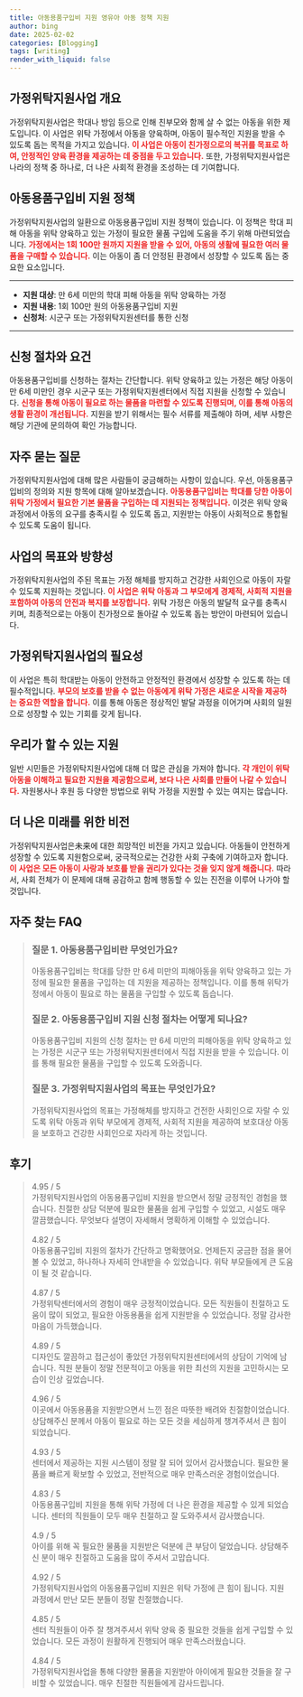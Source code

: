 ```yaml
---
title: 아동용품구입비 지원 영유아 아동 정책 지원
author: bing
date: 2025-02-02
categories: [Blogging]
tags: [writing]
render_with_liquid: false
---
```



<h2 id='가정위탁지원사업 개요'>가정위탁지원사업 개요</h2>

<p>가정위탁지원사업은 학대나 방임 등으로 인해 친부모와 함께 살 수 없는 아동을 위한 제도입니다. 이 사업은 위탁 가정에서 아동을 양육하며, 아동이 필수적인 지원을 받을 수 있도록 돕는 목적을 가지고 있습니다. <b><span style="color: #ee2323;">이 사업은 아동이 친가정으로의 복귀를 목표로 하여, 안정적인 양육 환경을 제공하는 데 중점을 두고 있습니다.</span></b> 또한, 가정위탁지원사업은 나라의 정책 중 하나로, 더 나은 사회적 환경을 조성하는 데 기여합니다.</p>

<h2 id='아동용품구입비 지원 정책'>아동용품구입비 지원 정책</h2>

<p>가정위탁지원사업의 일환으로 아동용품구입비 지원 정책이 있습니다. 이 정책은 학대 피해 아동을 위탁 양육하고 있는 가정이 필요한 물품 구입에 도움을 주기 위해 마련되었습니다. <b><span style="color: #ee2323;">가정에서는 1회 100만 원까지 지원을 받을 수 있어, 아동의 생활에 필요한 여러 물품을 구매할 수 있습니다.</span></b> 이는 아동이 좀 더 안정된 환경에서 성장할 수 있도록 돕는 중요한 요소입니다.</p>

<hr />

<ul>
    <li><b>지원 대상</b>: 만 6세 미만의 학대 피해 아동을 위탁 양육하는 가정</li>
    <li><b>지원 내용</b>: 1회 100만 원의 아동용품구입비 지원</li>
    <li><b>신청처</b>: 시군구 또는 가정위탁지원센터를 통한 신청</li>
</ul>

<hr />

<h2 id='신청 절차와 요건'>신청 절차와 요건</h2>

<p>아동용품구입비를 신청하는 절차는 간단합니다. 위탁 양육하고 있는 가정은 해당 아동이 만 6세 미만인 경우 시군구 또는 가정위탁지원센터에서 직접 지원을 신청할 수 있습니다. <b><span style="color: #ee2323;">신청을 통해 아동이 필요로 하는 물품을 마련할 수 있도록 진행되며, 이를 통해 아동의 생활 환경이 개선됩니다.</span></b> 지원을 받기 위해서는 필수 서류를 제출해야 하며, 세부 사항은 해당 기관에 문의하여 확인 가능합니다.</p>

<h2 id='자주 묻는 질문'>자주 묻는 질문</h2>

<p>가정위탁지원사업에 대해 많은 사람들이 궁금해하는 사항이 있습니다. 우선, 아동용품구입비의 정의와 지원 항목에 대해 알아보겠습니다. <b><span style="color: #ee2323;">아동용품구입비는 학대를 당한 아동이 위탁 가정에서 필요한 기본 물품을 구입하는 데 지원되는 정책입니다.</span></b> 이것은 위탁 양육 과정에서 아동의 요구를 충족시킬 수 있도록 돕고, 지원받는 아동이 사회적으로 통합될 수 있도록 도움이 됩니다.</p>

<h2 id='사업의 목표와 방향성'>사업의 목표와 방향성</h2>

<p>가정위탁지원사업의 주된 목표는 가정 해체를 방지하고 건강한 사회인으로 아동이 자랄 수 있도록 지원하는 것입니다. <b><span style="color: #ee2323;">이 사업은 위탁 아동과 그 부모에게 경제적, 사회적 지원을 포함하여 아동의 안전과 복지를 보장합니다.</span></b> 위탁 가정은 아동의 발달적 요구를 충족시키며, 최종적으로는 아동이 친가정으로 돌아갈 수 있도록 돕는 방안이 마련되어 있습니다.</p>

<h2 id='가정위탁지원사업의 필요성'>가정위탁지원사업의 필요성</h2>

<p>이 사업은 특히 학대받는 아동이 안전하고 안정적인 환경에서 성장할 수 있도록 하는 데 필수적입니다. <b><span style="color: #ee2323;">부모의 보호를 받을 수 없는 아동에게 위탁 가정은 새로운 시작을 제공하는 중요한 역할을 합니다.</span></b> 이를 통해 아동은 정상적인 발달 과정을 이어가며 사회의 일원으로 성장할 수 있는 기회를 갖게 됩니다.</p>

<h2 id='우리가 할 수 있는 지원'>우리가 할 수 있는 지원</h2>

<p>일반 시민들은 가정위탁지원사업에 대해 더 많은 관심을 가져야 합니다. <b><span style="color: #ee2323;">각 개인이 위탁 아동을 이해하고 필요한 지원을 제공함으로써, 보다 나은 사회를 만들어 나갈 수 있습니다.</span></b> 자원봉사나 후원 등 다양한 방법으로 위탁 가정을 지원할 수 있는 여지는 많습니다.</p>

<h2 id='더 나은 미래를 위한 비전'>더 나은 미래를 위한 비전</h2>

<p>가정위탁지원사업은未来에 대한 희망적인 비전을 가지고 있습니다. 아동들이 안전하게 성장할 수 있도록 지원함으로써, 궁극적으로는 건강한 사회 구축에 기여하고자 합니다. <b><span style="color: #ee2323;">이 사업은 모든 아동이 사랑과 보호를 받을 권리가 있다는 것을 잊지 않게 해줍니다.</span></b> 따라서, 사회 전체가 이 문제에 대해 공감하고 함께 행동할 수 있는 진전을 이루어 나가야 할 것입니다.</p>


<h2 id='자주_찾는_FAQ'>자주 찾는 FAQ</h2>
<div itemscope="" itemtype="https://schema.org/FAQPage"> 
<blockquote> 
<div itemscope="" itemprop="mainEntity" itemtype="https://schema.org/Question"> 
<h3 itemprop="name">질문 1. 아동용품구입비란 무엇인가요?</h3> 
<div itemscope="" itemprop="acceptedAnswer" itemtype="https://schema.org/Answer"> 
<span itemprop="text"> 
<p>아동용품구입비는 학대를 당한 만 6세 미만의 피해아동을 위탁 양육하고 있는 가정에 필요한 물품을 구입하는 데 지원을 제공하는 정책입니다. 이를 통해 위탁가정에서 아동이 필요로 하는 물품을 구입할 수 있도록 돕습니다.</p> 
</span> 
</div> 
</div> 

<div itemscope="" itemprop="mainEntity" itemtype="https://schema.org/Question"> 
<h3 itemprop="name">질문 2. 아동용품구입비 지원 신청 절차는 어떻게 되나요?</h3> 
<div itemscope="" itemprop="acceptedAnswer" itemtype="https://schema.org/Answer"> 
<span itemprop="text"> 
<p>아동용품구입비 지원의 신청 절차는 만 6세 미만의 피해아동을 위탁 양육하고 있는 가정은 시군구 또는 가정위탁지원센터에서 직접 지원을 받을 수 있습니다. 이를 통해 필요한 물품을 구입할 수 있도록 도와줍니다.</p> 
</span> 
</div> 
</div> 

<div itemscope="" itemprop="mainEntity" itemtype="https://schema.org/Question"> 
<h3 itemprop="name">질문 3. 가정위탁지원사업의 목표는 무엇인가요?</h3> 
<div itemscope="" itemprop="acceptedAnswer" itemtype="https://schema.org/Answer"> 
<span itemprop="text"> 
<p>가정위탁지원사업의 목표는 가정해체를 방지하고 건전한 사회인으로 자랄 수 있도록 위탁 아동과 위탁 부모에게 경제적, 사회적 지원을 제공하여 보호대상 아동을 보호하고 건강한 사회인으로 자라게 하는 것입니다.</p> 
</span> 
</div> 
</div> 
</blockquote> 
</div>
<h2 id='후기'>후기</h2>
<div itemscope itemtype="https://schema.org/Product">
  <blockquote>
  <div itemprop="review" itemscope itemtype="https://schema.org/Review">
      <div itemprop="reviewRating" itemscope itemtype="https://schema.org/Rating"> <span itemprop="ratingValue">4.95</span> / <span itemprop="bestRating">5</span> </div>
      <span itemprop="reviewBody">가정위탁지원사업의 아동용품구입비 지원을 받으면서 정말 긍정적인 경험을 했습니다. 친절한 상담 덕분에 필요한 물품을 쉽게 구입할 수 있었고, 시설도 매우 깔끔했습니다. 무엇보다 설명이 자세해서 명확하게 이해할 수 있었습니다.</span>
  </div>
  <br>
  <div itemprop="review" itemscope itemtype="https://schema.org/Review">
      <div itemprop="reviewRating" itemscope itemtype="https://schema.org/Rating"> <span itemprop="ratingValue">4.82</span> / <span itemprop="bestRating">5</span> </div>
      <span itemprop="reviewBody">아동용품구입비 지원의 절차가 간단하고 명확했어요. 언제든지 궁금한 점을 물어볼 수 있었고, 하나하나 자세히 안내받을 수 있었습니다. 위탁 부모들에게 큰 도움이 될 것 같습니다.</span>
  </div>
  <br>
  <div itemprop="review" itemscope itemtype="https://schema.org/Review">
      <div itemprop="reviewRating" itemscope itemtype="https://schema.org/Rating"> <span itemprop="ratingValue">4.87</span> / <span itemprop="bestRating">5</span> </div>
      <span itemprop="reviewBody">가정위탁센터에서의 경험이 매우 긍정적이었습니다. 모든 직원들이 친절하고 도움이 많이 되었고, 필요한 아동용품을 쉽게 지원받을 수 있었습니다. 정말 감사한 마음이 가득했습니다.</span>
  </div>
  <br>
  <div itemprop="review" itemscope itemtype="https://schema.org/Review">
      <div itemprop="reviewRating" itemscope itemtype="https://schema.org/Rating"> <span itemprop="ratingValue">4.89</span> / <span itemprop="bestRating">5</span> </div>
      <span itemprop="reviewBody">디자인도 깔끔하고 접근성이 좋았던 가정위탁지원센터에서의 상담이 기억에 남습니다. 직원 분들이 정말 전문적이고 아동을 위한 최선의 지원을 고민하시는 모습이 인상 깊었습니다.</span>
  </div>
  <br>
  <div itemprop="review" itemscope itemtype="https://schema.org/Review">
      <div itemprop="reviewRating" itemscope itemtype="https://schema.org/Rating"> <span itemprop="ratingValue">4.96</span> / <span itemprop="bestRating">5</span> </div>
      <span itemprop="reviewBody">이곳에서 아동용품을 지원받으면서 느낀 점은 따뜻한 배려와 친절함이었습니다. 상담해주신 분께서 아동이 필요로 하는 모든 것을 세심하게 챙겨주셔서 큰 힘이 되었습니다.</span>
  </div>
  <br>
  <div itemprop="review" itemscope itemtype="https://schema.org/Review">
      <div itemprop="reviewRating" itemscope itemtype="https://schema.org/Rating"> <span itemprop="ratingValue">4.93</span> / <span itemprop="bestRating">5</span> </div>
      <span itemprop="reviewBody">센터에서 제공하는 지원 시스템이 정말 잘 되어 있어서 감사했습니다. 필요한 물품을 빠르게 확보할 수 있었고, 전반적으로 매우 만족스러운 경험이었습니다.</span>
  </div>
  <br>
  <div itemprop="review" itemscope itemtype="https://schema.org/Review">
      <div itemprop="reviewRating" itemscope itemtype="https://schema.org/Rating"> <span itemprop="ratingValue">4.83</span> / <span itemprop="bestRating">5</span> </div>
      <span itemprop="reviewBody">아동용품구입비 지원을 통해 위탁 가정에 더 나은 환경을 제공할 수 있게 되었습니다. 센터의 직원들이 모두 매우 친절하고 잘 도와주셔서 감사했습니다.</span>
  </div>
  <br>
  <div itemprop="review" itemscope itemtype="https://schema.org/Review">
      <div itemprop="reviewRating" itemscope itemtype="https://schema.org/Rating"> <span itemprop="ratingValue">4.9</span> / <span itemprop="bestRating">5</span> </div>
      <span itemprop="reviewBody">아이를 위해 꼭 필요한 물품을 지원받은 덕분에 큰 부담이 덜었습니다. 상담해주신 분이 매우 친절하고 도움을 많이 주셔서 고맙습니다.</span>
  </div>
  <br>
  <div itemprop="review" itemscope itemtype="https://schema.org/Review">
      <div itemprop="reviewRating" itemscope itemtype="https://schema.org/Rating"> <span itemprop="ratingValue">4.92</span> / <span itemprop="bestRating">5</span> </div>
      <span itemprop="reviewBody">가정위탁지원사업의 아동용품구입비 지원은 위탁 가정에 큰 힘이 됩니다. 지원 과정에서 만난 모든 분들이 정말 친절했습니다.</span>
  </div>
  <br>
  <div itemprop="review" itemscope itemtype="https://schema.org/Review">
      <div itemprop="reviewRating" itemscope itemtype="https://schema.org/Rating"> <span itemprop="ratingValue">4.85</span> / <span itemprop="bestRating">5</span> </div>
      <span itemprop="reviewBody">센터 직원들이 아주 잘 챙겨주셔서 위탁 양육 중 필요한 것들을 쉽게 구입할 수 있었습니다. 모든 과정이 원활하게 진행되어 매우 만족스러웠습니다.</span>
  </div>
  <br>
  <div itemprop="review" itemscope itemtype="https://schema.org/Review">
      <div itemprop="reviewRating" itemscope itemtype="https://schema.org/Rating"> <span itemprop="ratingValue">4.84</span> / <span itemprop="bestRating">5</span> </div>
      <span itemprop="reviewBody">가정위탁지원사업을 통해 다양한 물품을 지원받아 아이에게 필요한 것들을 잘 구비할 수 있었습니다. 매우 친절한 직원들에게 감사드립니다.</span>
  </div>
  </blockquote>
</div>
